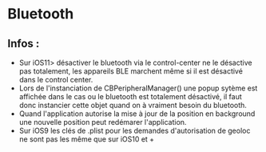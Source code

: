 # Bluetooth

## Infos :
* Sur iOS11> désactiver le bluetooth via le control-center ne le désactive pas totalement, les appareils BLE marchent même si il est désactivé
dans le control center.
* Lors de l'instanciation de CBPeripheralManager() une popup sytème est affichée dans le cas ou le bluetooth est totalement désactivé,
il faut donc instancier cette objet quand on à vraiment besoin du bluetooth.
* Quand l'application autorise la mise à jour de la position en background une nouvelle position peut redémarer l'application.
* Sur iOS9 les clés de .plist pour les demandes d'autorisation de geoloc ne sont pas les même que sur iOS10 et +
